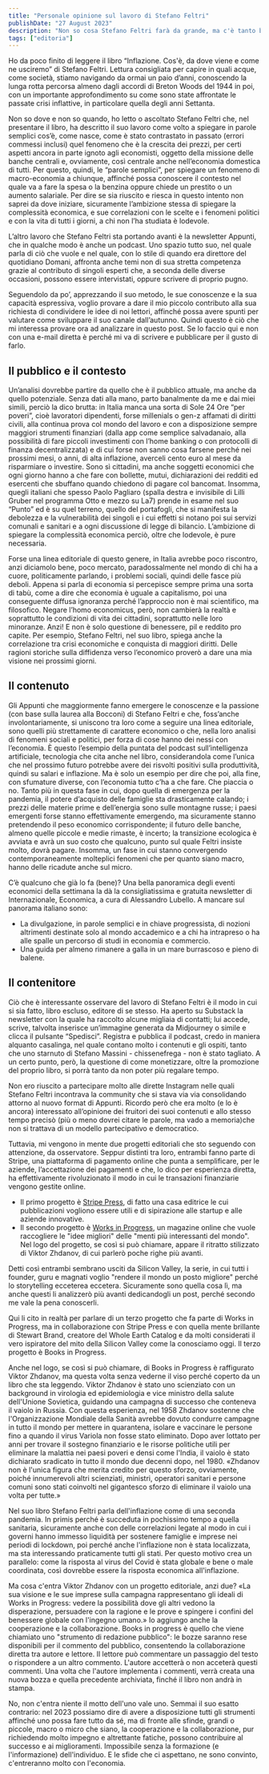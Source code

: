 ```yaml
---
title: "Personale opinione sul lavoro di Stefano Feltri"
publishDate: "27 August 2023"
description: "Non so cosa Stefano Feltri farà da grande, ma c'è tanto bisogno di democraticizzare l'economia, anche col contributo del giornalismo"
tags: ["editoria"]
---
```


Ho da poco finito di leggere il libro “Inflazione. Cos'è, da dove viene e come ne usciremo” di Stefano Feltri. Lettura consigliata per capire in quali acque, come società, stiamo navigando da ormai un paio d’anni, conoscendo la lunga rotta percorsa almeno dagli accordi di Breton Woods del 1944 in poi, con un importante approfondimento su come sono state affrontate le passate crisi inflattive, in particolare quella degli anni Settanta.

Non so dove e non so quando, ho letto o ascoltato Stefano Feltri che, nel presentare il libro, ha descritto il suo lavoro come volto a spiegare in parole semplici cos’è, come nasce, come è stato contrastato in passato (errori commessi inclusi) quel fenomeno che è la crescita dei prezzi, per certi aspetti ancora in parte ignoto agli economisti, oggetto della missione delle banche centrali e, ovviamente, così centrale anche nell’economia domestica di tutti. Per questo, quindi, le “parole semplici”, per spiegare un fenomeno di macro-economia a chiunque, affinché possa conoscere il contesto nel quale va a fare la spesa o la benzina oppure chiede un prestito o un aumento salariale. Per dire se sia riuscito e riesca in questo intento non saprei da dove iniziare, sicuramente l’ambizione stessa di spiegare la complessità economica, e sue correlazioni con le scelte e i fenomeni politici e con la vita di tutti i giorni, a chi non l’ha studiata è lodevole.

L’altro lavoro che Stefano Feltri sta portando avanti è la newsletter Appunti, che in qualche modo è anche un podcast. Uno spazio tutto suo, nel quale parla di ciò che vuole e nel quale, con lo stile di quando era direttore del quotidiano Domani, affronta anche temi non di sua stretta competenza grazie al contributo di singoli esperti che, a seconda delle diverse occasioni, possono essere intervistati, oppure scrivere di proprio pugno.

Seguendolo da po’, apprezzando il suo metodo, le sue conoscenze e la sua capacità espressiva, voglio provare a dare il mio piccolo contributo alla sua richiesta di condividere le idee di noi lettori, affinché possa avere spunti per valutare come sviluppare il suo canale dall’autunno. Quindi questo è ciò che mi interessa provare ora ad analizzare in questo post. Se lo faccio qui e non con una e-mail diretta è perché mi va di scrivere e pubblicare per il gusto di farlo.

## Il pubblico e il contesto
Un’analisi dovrebbe partire da quello che è il pubblico attuale, ma anche da quello potenziale. Senza dati alla mano, parto banalmente da me e dai miei simili, perciò la dico brutta: in Italia manca una sorta di Sole 24 Ore “per poveri”, cioè lavoratori dipendenti, forse millenials o gen-z affamati di diritti civili, alla continua prova col mondo del lavoro e con a disposizione sempre maggiori strumenti finanziari (dalla app come semplice salvadanaio, alla possibilità di fare piccoli investimenti con l’home banking o con protocolli di finanza decentralizzata) e di cui forse non sanno cosa farsene perché nei prossimi mesi, o anni, di alta inflazione, averceli cento euro al mese da risparmiare o investire. Sono sì cittadini, ma anche soggetti economici che ogni giorno hanno a che fare con bollette, mutui, dichiarazioni dei redditi ed esercenti che sbuffano quando chiedono di pagare col bancomat. Insomma, quegli italiani che spesso Paolo Pagliaro (spalla destra e invisibile di Lilli Gruber nel programma Otto e mezzo su La7) prende in esame nel suo “Punto” ed è su quel terreno, quello del portafogli, che si manifesta la debolezza e la vulnerabilità dei singoli e i cui effetti si notano poi sui servizi comunali e sanitari e a ogni discussione di legge di bilancio. L’ambizione di spiegare la complessità economica perciò, oltre che lodevole, è pure necessaria. 

Forse una linea editoriale di questo genere, in Italia avrebbe poco riscontro, anzi diciamolo bene, poco mercato, paradossalmente nel mondo di chi ha a cuore, politicamente parlando, i problemi sociali, quindi delle fasce più deboli. Appena si parla di economia si percepisce sempre prima una sorta di tabù, come a dire che economia è uguale a capitalismo, poi una conseguente diffusa ignoranza perché l’approccio non è mai scientifico, ma filosofico. Negare l’homo economicus, però, non cambierà la realtà e soprattutto le condizioni di vita dei cittadini, soprattutto nelle loro minoranze. Anzi! E non è solo questione di benessere, pil e reddito pro capite. Per esempio, Stefano Feltri, nel suo libro, spiega anche la correlazione tra crisi economiche e conquista di maggiori diritti. Delle ragioni storiche sulla diffidenza verso l’economico proverò a dare una mia visione nei prossimi giorni.

## Il contenuto
Gli Appunti che maggiormente fanno emergere le conoscenze e la passione (con base sulla laurea alla Bocconi) di Stefano Feltri e che, foss’anche involontariamente, si uniscono tra loro come a seguire una linea editoriale, sono quelli più strettamente di carattere economico o che, nella loro analisi di fenomeni sociali e politici, per forza di cose hanno dei nessi con l’economia. È questo l’esempio della puntata del podcast sull’intelligenza artificiale, tecnologia che cita anche nel libro, considerandola come l’unica che nel prossimo futuro potrebbe avere dei risvolti positivi sulla produttività, quindi su salari e inflazione. Ma è solo un esempio per dire che poi, alla fine, con sfumature diverse, con l’economia tutto c’ha a che fare. Che piaccia o no. Tanto più in questa fase in cui, dopo quella di emergenza per la pandemia, il potere d’acquisto delle famiglie sta drasticamente calando; i prezzi delle materie prime e dell’energia sono sulle montagne russe; i paesi emergenti forse stanno effettivamente emergendo, ma sicuramente stanno pretendendo il peso economico corrispondente; il futuro delle banche, almeno quelle piccole e medie rimaste, è incerto; la transizione ecologica è avviata e avrà un suo costo che qualcuno, punto sul quale Feltri insiste molto, dovrà pagare. Insomma, un fase in cui stanno convergendo contemporaneamente molteplici fenomeni che per quanto siano macro, hanno delle ricadute anche sul micro.

C’è qualcuno che già lo fa (bene)? Una bella panoramica degli eventi economici della settimana la dà la consigliatissima e gratuita newsletter di Internazionale, Economica, a cura di Alessandro Lubello. A mancare sul panorama italiano sono:
- La divulgazione, in parole semplici e in chiave progressista, di nozioni altrimenti destinate solo al mondo accademico e a chi ha intrapreso o ha alle spalle un percorso di studi in economia e commercio.
- Una guida per almeno rimanere a galla in un mare burrascoso e pieno di balene.

## Il contenitore
Ciò che è interessante osservare del lavoro di Stefano Feltri è il modo in cui si sia fatto, libro escluso, editore di se stesso. Ha aperto su Substack la newsletter con la quale ha raccolto alcune migliaia di contatti; lui accede, scrive, talvolta inserisce un’immagine generata da Midjourney o simile e clicca il pulsante “Spedisci”. Registra e pubblica il podcast, credo in maniera alquanto casalinga, nel quale contano molto i contenuti e gli ospiti, tanto che uno starnuto di Stefano Massini - chissenefrega - non è stato tagliato. A un certo punto, però, la questione di come monetizzare, oltre la promozione del proprio libro, si porrà tanto da non poter più regalare tempo.

Non ero riuscito a partecipare molto alle dirette Instagram nelle quali Stefano Feltri incontrava la community che si stava via via consolidando attorno al nuovo format di Appunti. Ricordo però che era molto (e lo è ancora) interessato all’opinione dei fruitori dei suoi contenuti e allo stesso tempo precisò (più o meno dovrei citare le parole, ma vado a memoria)che non si trattava di un modello partecipativo e democratico.

Tuttavia, mi vengono in mente due progetti editoriali che sto seguendo con attenzione, da osservatore. Seppur distinti tra loro, entrambi fanno parte di Stripe, una piattaforma di pagamento online che punta a semplificare, per le aziende, l’accettazione dei pagamenti e che, lo dico per esperienza diretta, ha effettivamente rivoluzionato il modo in cui le transazioni finanziarie vengono gestite online.
- Il primo progetto è [Stripe Press](https://press.stripe.com), di fatto una casa editrice le cui pubblicazioni vogliono essere utili e di sipirazione alle startup e alle aziende innovative.
- Il secondo progetto è [Works in Progress](https://worksinprogress.co), un magazine online che vuole raccogliere le "idee migliori" delle "menti più interessanti del mondo". Nel logo del progetto, se così si può chiamare, appare il ritratto stilizzato di Viktor Zhdanov, di cui parlerò poche righe più avanti.

Detti così entrambi sembrano usciti da Silicon Valley, la serie, in cui tutti i founder, guru e magnati voglio "rendere il mondo un posto migliore" perché lo storytelling ecceterea eccetera. Sicuramente sono quella cosa lì, ma anche questi li analizzerò più avanti dedicandogli un post, perché secondo me vale la pena conoscerli.

Qui li cito in realtà per parlare di un terzo progetto che fa parte di Works in Progress, ma in collaborazione con Stripe Press e con quella mente brillante di Stewart Brand, creatore del Whole Earth Catalog e da molti considerati il vero ispiratore del mito della Silicon Valley come la conosciamo oggi. Il terzo progetto è Books in Progress.

Anche nel logo, se così si può chiamare, di Books in Progress è raffigurato Viktor Zhdanov, ma questa volta senza vederne il viso perché coperto da un libro che sta leggendo. Viktor Zhdanov è stato uno scienziato con un background in virologia ed epidemiologia e vice ministro della salute dell'Unione Sovietica, guidando una campagna di successo che conteneva il vaiolo in Russia. Con questa esperienza, nel 1958 Zhdanov sostenne che l'Organizzazione Mondiale della Sanità avrebbe dovuto condurre campagne in tutto il mondo per mettere in quarantena, isolare e vaccinare le persone fino a quando il virus Variola non fosse stato eliminato. Dopo aver lottato per anni per trovare il sostegno finanziario e le risorse politiche utili per eliminare la malattia nei paesi poveri e densi come l'India, il vaiolo è stato dichiarato sradicato in tutto il mondo due decenni dopo, nel 1980. «Zhdanov non è l'unica figura che merita credito per questo sforzo, ovviamente, poiché innumerevoli altri scienziati, ministri, operatori sanitari e persone comuni sono stati coinvolti nel gigantesco sforzo di eliminare il vaiolo una volta per tutte.»

Nel suo libro Stefano Feltri parla dell'inflazione come di una seconda pandemia. In primis perché è succeduta in pochissimo tempo a quella sanitaria, sicuramente anche con delle correlazioni legate al modo in cui i governi hanno immesso liquidità per sostenere famiglie e imprese nei periodi di lockdown, poi perché anche l'inflazione non è stata localizzata, ma sta interessando praticamente tutti gli stati. Per questo motivo crea un parallelo: come la risposta al virus del Covid è stata globale e bene o male coordinata, così dovrebbe essere la risposta economica all'inflazione.

Ma cosa c'entra Viktor Zhdanov con un progetto editoriale, anzi due? «La sua visione e le sue imprese sulla campagna rappresentano gli ideali di Works in Progress: vedere la possibilità dove gli altri vedono la disperazione, persuadere con la ragione e le prove e spingere i confini del benessere globale con l'ingegno umano.» Io aggiungo anche la cooperazione e la collaborazione. Books in progress è quello che viene chiamiato uno "strumento di redazione pubblico": le bozze saranno rese disponibili per il commento del pubblico, consentendo la collaborazione diretta tra autore e lettore. Il lettore può commentare un passaggio del testo o rispondere a un altro commento. L'autore accetterà o non acceterà questi commenti. Una volta che l'autore implementa i commenti, verrà creata una nuova bozza e quella precedente archiviata, finché il libro non andrà in stampa.

No, non c'entra niente il motto dell'uno vale uno. Semmai il suo esatto contrario: nel 2023 possiamo dire di avere a disposizione tutti gli strumenti affinché uno possa fare tutto da sé, ma di fronte alle sfinde, grandi o piccole, macro o micro che siano, la cooperazione e la collaborazione, pur richiedendo molto impegno e altrettante fatiche, possono contribuire al successo e ai miglioramenti. Impossibile senza la formazione (e l'informazione) dell'individuo. E le sfide che ci aspettano, ne sono convinto, c'entreranno molto con l'economia.
